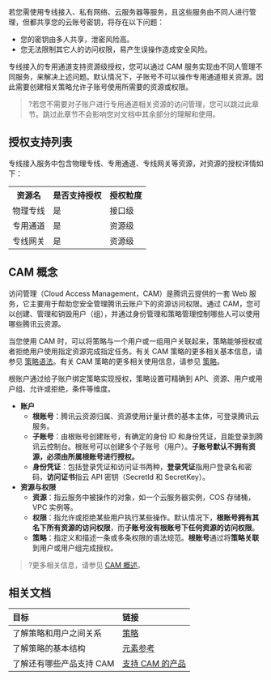 若您需使用专线接入、私有网络、云服务器等服务，且这些服务由不同人进行管理，但都共享您的云账号密钥，将存在以下问题：
- 您的密钥由多人共享，泄密风险高。
- 您无法限制其它人的访问权限，易产生误操作造成安全风险。

专线接入的专用通道支持资源级授权，您可以通过 CAM 服务实现由不同人管理不同服务，来解决上述问题。默认情况下，子账号不可以操作专用通道相关资源。因此需要创建相关策略允许子账号使用所需要的资源或权限。
>?若您不需要对子账户进行专用通道相关资源的访问管理，您可以跳过此章节。跳过此章节不会影响您对文档中其余部分的理解和使用。
>

## 授权支持列表
专线接入服务中包含物理专线、专用通道、专线网关等资源，对资源的授权详情如下：
<table>
<tr>
<th>资源名</th>
<th>是否支持授权</th>
<th>授权粒度</th>
</tr>
<tr>
<td>物理专线</td>
<td>是</td>
<td>接口级</td>
</tr>
<tr>
<td>专用通道</td>
<td>是</td>
<td>资源级</td>
</tr>
<tr>
<td>专线网关</td>
<td>是</td>
<td>资源级</td>
</tr>
</table>

## CAM 概念
访问管理（Cloud Access Management，CAM）是腾讯云提供的一套 Web 服务，它主要用于帮助您安全管理腾讯云账户下的资源访问权限。通过 CAM，您可以创建、管理和销毁用户（组），并通过身份管理和策略管理控制哪些人可以使用哪些腾讯云资源。

当您使用 CAM 时，可以将策略与一个用户或一组用户关联起来，策略能够授权或者拒绝用户使用指定资源完成指定任务。有关 CAM 策略的更多相关基本信息，请参见 [策略语法](https://cloud.tencent.com/document/product/598/10596)。有关 CAM 策略的更多相关使用信息，请参见 [策略](https://cloud.tencent.com/document/product/598/10601)。

根账户通过给子账户绑定策略实现授权，策略设置可精确到 API、资源、用户或用户组、允许或拒绝，条件等维度。
- **账户**
  - **根账号**：腾讯云资源归属、资源使用计量计费的基本主体，可登录腾讯云服务。
  - **子账号**：由根账号创建账号，有确定的身份 ID 和身份凭证，且能登录到腾讯云控制台。根账号可以创建多个子账号（用户）。**子账号默认不拥有资源，必须由所属根账号进行授权。**
  - **身份凭证**：包括登录凭证和访问证书两种，**登录凭证**指用户登录名和密码，**访问证书**指云 API 密钥（SecretId 和 SecretKey）。
- **资源与权限**
  - **资源**：指云服务中被操作的对象，如一个云服务器实例，COS 存储桶，VPC 实例等。
  - **权限**：指允许或拒绝某些用户执行某些操作。默认情况下，**根账号拥有其名下所有资源的访问权限**，而**子账号没有根账号下任何资源的访问权限**。
  - **策略**：指定义和描述一条或多条权限的语法规范。**根账号**通过将**策略关联**到用户或用户组完成授权。
>?更多相关信息，请参见 [CAM 概述](https://cloud.tencent.com/document/product/378/9028)。


## 相关文档

| 目标                     | 链接                                                         |
| :----------------------- | :----------------------------------------------------------- |
| 了解策略和用户之间关系   | [策略](https://cloud.tencent.com/document/product/378/8955)  |
| 了解策略的基本结构       | [元素参考](https://cloud.tencent.com/document/product/378/8962) |
| 了解还有哪些产品支持 CAM | [支持 CAM 的产品](https://cloud.tencent.com/document/product/378/9029) |


